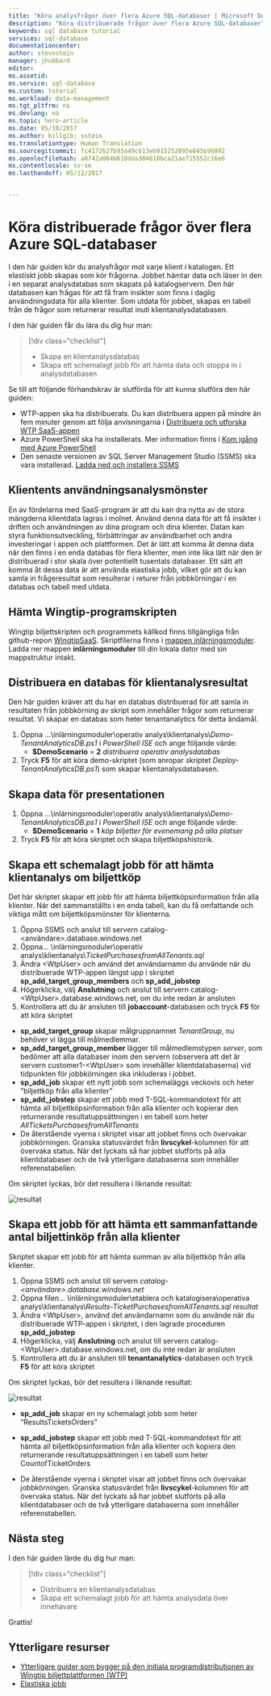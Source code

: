 ```yaml
---
title: "Köra analysfrågor över flera Azure SQL-databaser | Microsoft Docs"
description: "Köra distribuerade frågor över flera Azure SQL-databaser"
keywords: sql database tutorial
services: sql-database
documentationcenter: 
author: stevestein
manager: jhubbard
editor: 
ms.assetid: 
ms.service: sql-database
ms.custom: tutorial
ms.workload: data-management
ms.tgt_pltfrm: na
ms.devlang: na
ms.topic: hero-article
ms.date: 05/10/2017
ms.author: billgib; sstein
ms.translationtype: Human Translation
ms.sourcegitcommit: fc4172b27b93a49c613eb915252895e845b96892
ms.openlocfilehash: a0742a004b618dda304618bca21ae715552c16e6
ms.contentlocale: sv-se
ms.lasthandoff: 05/12/2017


---
```

# <a name="run-distributed-queries-across-multiple-azure-sql-databases"></a>Köra distribuerade frågor över flera Azure SQL-databaser

I den här guiden kör du analysfrågor mot varje klient i katalogen. Ett elastiskt jobb skapas som kör frågorna. Jobbet hämtar data och läser in den i en separat analysdatabas som skapats på katalogservern. Den här databasen kan frågas för att få fram insikter som finns i daglig användningsdata för alla klienter. Som utdata för jobbet, skapas en tabell från de frågor som returnerar resultat inuti klientanalysdatabasen.


I den här guiden får du lära du dig hur man:

> [!div class="checklist"]
> * Skapa en klientanalysdatabas
> * Skapa ett schemalagt jobb för att hämta data och stoppa in i analysdatabasen

Se till att följande förhandskrav är slutförda för att kunna slutföra den här guiden:

* WTP-appen ska ha distribuerats. Du kan distribuera appen på mindre än fem minuter genom att följa anvisningarna i [Distribuera och utforska WTP SaaS-appen](sql-database-saas-tutorial.md)
* Azure PowerShell ska ha installerats. Mer information finns i [Kom igång med Azure PowerShell](https://docs.microsoft.com/powershell/azure/get-started-azureps)
* Den senaste versionen av SQL Server Management Studio (SSMS) ska vara installerad. [Ladda ned och installera SSMS](https://docs.microsoft.com/sql/ssms/download-sql-server-management-studio-ssms)

## <a name="tenant-operational-analytics-pattern"></a>Klientents användningsanalysmönster

En av fördelarna med SaaS-program är att du kan dra nytta av de stora mängderna klientdata lagras i molnet. Använd denna data för att få insikter i driften och användningen av dina program och dina klienter. Datan kan styra funktionsutveckling, förbättringar av användbarhet och andra investeringar i appen och plattformen. Det är lätt att komma åt denna data när den finns i en enda databas för flera klienter, men inte lika lätt när den är distribuerad i stor skala över potentiellt tusentals databaser. Ett sätt att komma åt dessa data är att använda elastiska jobb, vilket gör att du kan samla in frågeresultat som resulterar i returer från jobbkörningar i en databas och tabell med utdata.

## <a name="get-the-wingtip-application-scripts"></a>Hämta Wingtip-programskripten

Wingtip biljettskripten och programmets källkod finns tillgängliga från github-repon [WingtipSaaS](https://github.com/Microsoft/WingtipSaaS). Skriptfilerna finns i [mappen inlärningsmoduler](https://github.com/Microsoft/WingtipSaaS/tree/master/Learning%20Modules). Ladda ner mappen **inlärningsmoduler** till din lokala dator med sin mappstruktur intakt.

## <a name="deploy-a-database-for-tenant-analytics-results"></a>Distribuera en databas för klientanalysresultat

Den här guiden kräver att du har en databas distribuerad för att samla in resultaten från jobbkörning av skript som innehåller frågor som returnerar resultat. Vi skapar en databas som heter tenantanalytics för detta ändamål.

1. Öppna ...\\inlärningsmoduler\\operativ analys\\klientanalys\\*Demo-TenantAnalyticsDB.ps1* i *PowerShell ISE* och ange följande värde:
   * **$DemoScenario** = **2** *distribuera operativ analysdatabas*
1. Tryck **F5** för att köra demo-skriptet (som anropar skriptet *Deploy-TenantAnalyticsDB.ps1*) som skapar klientanalysdatabasen.

## <a name="create-some-data-for-the-demo"></a>Skapa data för presentationen

1. Öppna ...\\inlärningsmoduler\\operativ analys\\klientanalys\\*Demo-TenantAnalyticsDB.ps1* i *PowerShell ISE* och ange följande värde:
   * **$DemoScenario** = **1** *köp biljetter för evenemang på alla platser*
1. Tryck **F5** för att köra skriptet och skapa biljettköpshistorik.


## <a name="create-a-scheduled-job-to-retrieve-tenant-analytics-about-ticket-purchases"></a>Skapa ett schemalagt jobb för att hämta klientanalys om biljettköp

Det här skriptet skapar ett jobb för att hämta biljettköpsinformation från alla klienter. När det sammanställts i en enda tabell, kan du få omfattande och viktiga mått om biljettköpsmönster för klienterna.

1. Öppna SSMS och anslut till servern catalog-\<användare\>.database.windows.net
1. Öppna... \\inlärningsmoduler\\operativ analys\\klientanalys\\*TicketPurchasesfromAllTenants.sql*
1. Ändra \<WtpUser\> och använd det användarnamn du använde när du distribuerade WTP-appen längst upp i skriptet **sp\_add\_target\_group\_members** och **sp\_add\_jobstep**
1. Högerklicka, välj **Anslutning** och anslut till servern catalog-\<WtpUser\>.database.windows.net, om du inte redan är ansluten
1. Kontrollera att du är ansluten till **jobaccount**-databasen och tryck **F5** för att köra skriptet

* **sp\_add\_target\_group** skapar målgruppnamnet *TenantGroup*, nu behöver vi lägga till målmedlemmar.
* **sp\_add\_target\_group\_member** lägger till målmedlemstypen *server*, som bedömer att alla databaser inom den servern (observera att det är servern customer1-&lt;WtpUser&gt; som innehåller klientdatabaserna) vid tidpunkten för jobbkörningen ska inkluderas i jobbet.
* **sp\_add\_job** skapar ett nytt jobb som schemaläggs veckovis och heter ”biljettköp från alla klienter”
* **sp\_add\_jobstep** skapar ett jobb med T-SQL-kommandotext för att hämta all biljettköpsinformation från alla klienter och kopierar den returnerande resultatuppsättningen i en tabell som heter *AllTicketsPurchasesfromAllTenants*
* De återstående vyerna i skriptet visar att jobbet finns och övervakar jobbkörningen. Granska statusvärdet från **livscykel**-kolumnen för att övervaka status. När det lyckats så har jobbet slutförts på alla klientdatabaser och de två ytterligare databaserna som innehåller referenstabellen.

Om skriptet lyckas, bör det resultera i liknande resultat:

![resultat](media/sql-database-saas-tutorial-tenant-analytics/ticket-purchases-job.png)

## <a name="create-a-job-to-retrieve-a-summary-count-of-ticket-purchases-from-all-tenants"></a>Skapa ett jobb för att hämta ett sammanfattande antal biljettinköp från alla klienter

Skriptet skapar ett jobb för att hämta summan av alla biljettköp från alla klienter.

1. Öppna SSMS och anslut till servern *catalog-&lt;användare&gt;.database.windows.net*
1. Öppna filen... \\inlärningsmoduler\\etablera och katalogisera\\operativa analys\\klientanalys\\*Results-TicketPurchasesfromAllTenants.sql resultat*
1. Ändra &lt;WtpUser&gt;, använd det användarnamn som du använde när du distribuerade WTP-appen i skriptet, i den lagrade proceduren **sp\_add\_jobstep**
1. Högerklicka, välj **Anslutning** och anslut till servern catalog-\<WtpUser\>.database.windows.net, om du inte redan är ansluten
1. Kontrollera att du är ansluten till **tenantanalytics**-databasen och tryck **F5** för att köra skriptet

Om skriptet lyckas, bör det resultera i liknande resultat:

![resultat](media/sql-database-saas-tutorial-tenant-analytics/total-sales.png)



* **sp\_add\_job** skapar en ny schemalagt jobb som heter “ResultsTicketsOrders”

* **sp\_add\_jobstep** skapar ett jobb med T-SQL-kommandotext för att hämta all biljettköpsinformation från alla klienter och kopiera den returnerande resultatuppsättningen i en tabell som heter CountofTicketOrders

* De återstående vyerna i skriptet visar att jobbet finns och övervakar jobbkörningen. Granska statusvärdet från **livscykel**-kolumnen för att övervaka status. När det lyckats så har jobbet slutförts på alla klientdatabaser och de två ytterligare databaserna som innehåller referenstabellen.


## <a name="next-steps"></a>Nästa steg

I den här guiden lärde du dig hur man:

> [!div class="checklist"]
> * Distribuera en klientanalysdatabas
> * Skapa ett schemalagt jobb för att hämta analysdata över innehavare

Grattis!

## <a name="additional-resources"></a>Ytterligare resurser

* [Ytterligare guider som bygger på den initiala programdistributionen av Wingtip biljettplattformen (WTP)](sql-database-wtp-overview.md#sql-database-wtp-saas-tutorials)
* [Elastiska jobb](sql-database-elastic-jobs-overview.md)
